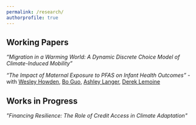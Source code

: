 ```yaml
---
permalink: /research/
authorprofile: true
---
```



Working Papers
---
<em>“Migration in a Warming World: A Dynamic Discrete Choice Model of Climate-Induced Mobility”</em>  
  
<em>“The Impact of Maternal Exposure to PFAS on Infant Health Outcomes” </em> - with [Wesley Howden](http://wesleyhowden.com), [Bo Guo](https://guolab.arizona.edu), [Ashley Langer](https://www.ashleylanger.com), [Derek Lemoine](https://www.dereklemoine.com)  


Works in Progress
---
<em>"Financing Resilience: The Role of Credit Access in Climate Adaptation"</em>
